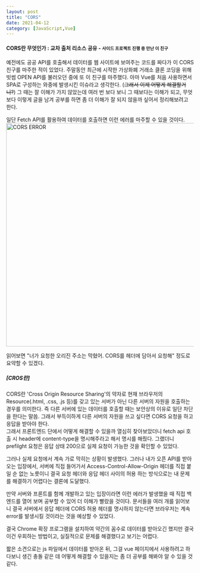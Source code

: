 ```yaml
---
layout: post
title: "CORS"
date: 2021-04-12
category: [JavaScript,Vue]
---
```


<h4>CORS란 무엇인가 : 교차 출처 리소스 공유 - <small>사이드 프로젝트 진행 중 만난 이 친구</small></h4>


예전에도 공공 API를 호출해서 데이터를 웹 사이트에 보여주는 코드를 짜다가 이 CORS 친구를 마주한 적이 있었다. 주말동안 최근에 시작한 가상화폐 거래소 클론 코딩을 위해 빗썸 OPEN API를 불러오던 중에 
또 이 친구를 마주했다. 아마 Vue를 처음 사용하면서 SPA로 구성하는 와중에 발생시킨 이슈라고 생각한다. (<s>그래서 이제 어떻게 해결할거니?</s>)
그 때는 잘 이해가 가지 않았는데 여러 번 보다 보니 그 때보다는 이해가 되고, 무엇보다 이렇게 글을 남겨 공부를 하면 좀 더 이해가 잘 되지 않을까 싶어서 정리해보려고 한다.

일단 Fetch API를 활용하여 데이터를 호출하면 이런 에러를 마주할 수 있을 것이다. <br>
<img width="600" alt="CORS ERROR" src="https://user-images.githubusercontent.com/49034615/114339808-0d432700-9b91-11eb-854b-1b6e26caa1d3.png">

읽어보면 "너가 요청한 오리진 주소는 막혔어. CORS를 헤더에 담아서 요청해" 정도로 요약할 수 있겠다. 

<h5>[CROS란]</h5>
CORS란 'Cross Origin Resource Sharing'의 약자로 현재 브라우저의 Resource(.html, .css, .js 등)를 갖고 있는 서버가 아닌 다른 서버의 자원을 호출하는 경우를 의미한다.
즉 다른 서버에 있는 데이터를 호출할 때는 보안상의 이유로 일단 차단을 한다는 말씀. 그래서 부득이하게 다른 서버의 자원을 쓰고 싶다면 CORS 요청을 하고 응답을 받아야 한다. 

<br>
그래서 프론트엔드 단에서 어떻게 해결할 수 있을까 열심히 찾아보았더니
fetch api 호출 시 header에 content-type을 명시해주라고 해서 명시를 해줬다. 그랬더니 prefilght 요청은 응답 상태 200으로 실제 요청이 가능한 것을 확인할 수 있었다.

그러나 실제 요청에서 계속 가로 막히는 상황이 발생했다. 그러나 내가 오픈 API를 받아오는 입장에서, 서버에 직접 들어가서 Access-Control-Allow-Origin 헤더를 직접 붙일 순 없는 노릇이니 결국
요청 헤더와 응답 헤더 사이의 허용 하는 방식으로는 내 문제를 해결하기 어렵다는 결론에 도달했다.

만약 서버와 프론트를 함께 개발하고 있는 입장이라면 이런 에러가 발생했을 때 직접 백엔드를 열어 보며 공부할 수 있어 더 이해가 빨랐을 것이다. 
문서들을 여러 개를 읽어보니 결국 서버에서 응답 헤더에 CORS 허용 헤더를 명시하지 않는다면 브라우저는 계속 error를 발생시킬 것이라는 것을 예상할 수 있었다.

결국 Chrome 확장 프로그램을 설치하여 약간의 꼼수로 데이터를 받아오긴 했지만 결국 이건 우회하는 방법이고, 실질적으로 문제를 해결했다고 보기는 어렵다. 

짧은 소견으로는 js 파일에서 데이터를 받아온 뒤, 그걸 vue 페이지에서 사용하려고 하다보니 생긴 충돌 같은 데 어떻게 해결할 수 있을지는 좀 더 공부를 해봐야 알 수 있을 것 같다.
